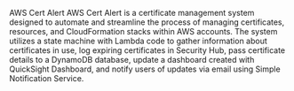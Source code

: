 AWS Cert Alert
AWS Cert Alert is a certificate management system designed to automate and streamline the process of managing certificates, resources, and CloudFormation stacks within AWS accounts. The system utilizes a state machine with Lambda code to gather information about certificates in use, log expiring certificates in Security Hub, pass certificate details to a DynamoDB database, update a dashboard created with QuickSight Dashboard, and notify users of updates via email using Simple Notification Service.
